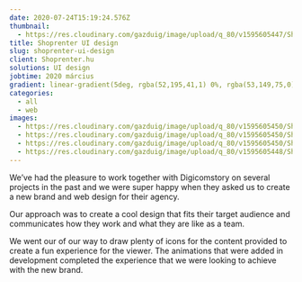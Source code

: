 ```yaml
---
date: 2020-07-24T15:19:24.576Z
thumbnail:
  - https://res.cloudinary.com/gazduig/image/upload/q_80/v1595605447/Shoprenter/Frame_4_sgy7vw.webp
title: Shoprenter UI design
slug: shoprenter-ui-design
client: Shoprenter.hu
solutions: UI design
jobtime: 2020 március
gradient: linear-gradient(5deg, rgba(52,195,41,1) 0%, rgba(53,149,75,0) 71%)
categories:
  - all
  - web
images:
  - https://res.cloudinary.com/gazduig/image/upload/q_80/v1595605450/Shoprenter/Frame_5_y5qp5l.webp
  - https://res.cloudinary.com/gazduig/image/upload/q_80/v1595605450/Shoprenter/Frame_2_jmvgsl.webp
  - https://res.cloudinary.com/gazduig/image/upload/q_80/v1595605450/Shoprenter/Frame_3_c3ta68.webp
  - https://res.cloudinary.com/gazduig/image/upload/q_80/v1595605448/Shoprenter/Frame_1_cmnnde.webp
---
```

<!--StartFragment-->

We’ve had the pleasure to work together with Digicomstory on several projects in the past and we were super happy when they asked us to create a new brand and web design for their agency.



Our approach was to create a cool design that fits their target audience and communicates how they work and what they are like as a team.



We went our of our way to draw plenty of icons for the content provided to create a fun experience for the viewer. The animations that were added in development completed the experience that we were looking to achieve with the new brand.

<!--EndFragment-->
